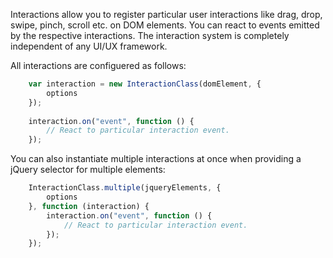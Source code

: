 Interactions allow you to register particular user interactions like drag, drop, swipe, pinch, scroll etc. on DOM elements.
You can react to events emitted by the respective interactions.
The interaction system is completely independent of any UI/UX framework.

All interactions are configuered as follows:

```javascript
	var interaction = new InteractionClass(domElement, {
		options
	});
	
	interaction.on("event", function () {
		// React to particular interaction event.
	});
``` 

You can also instantiate multiple interactions at once when providing a jQuery selector for multiple elements:

```javascript
	InteractionClass.multiple(jqueryElements, {
		options
	}, function (interaction) {
		interaction.on("event", function () {
			// React to particular interaction event.
		});
	});
	
``` 
